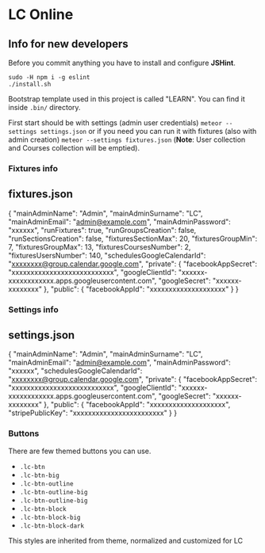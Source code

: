 # LC Online

## Info for new developers

Before you commit anything you have to install and configure **JSHint**.

    sudo -H npm i -g eslint
    ./install.sh

Bootstrap template used in this project is called "LEARN". You can find it inside `.bin/` directory.

First start should be with settings (admin user credentials) `meteor --settings settings.json` or if you need you can run it with fixtures (also with admin creation) `meteor --settings fixtures.json` (**Note**: User collection and Courses collection will be emptied).


### Fixtures info

fixtures.json
---------------
{
    "mainAdminName": "Admin",
    "mainAdminSurname": "LC",
    "mainAdminEmail": "admin@example.com",
    "mainAdminPassword": "xxxxxx",
    "runFixtures": true,
    "runGroupsCreation": false,
    "runSectionsCreation": false,
    "fixturesSectionMax": 20,
    "fixturesGroupMin": 7,
    "fixturesGroupMax": 13,
    "fixturesCoursesNumber": 2,
    "fixturesUsersNumber": 140,
    "schedulesGoogleCalendarId": "xxxxxxxx@group.calendar.google.com",
    "private": {
        "facebookAppSecret": "xxxxxxxxxxxxxxxxxxxxxxxxxxx",
        "googleClientId": "xxxxxx-xxxxxxxxxxxx.apps.googleusercontent.com",
        "googleSecret": "xxxxxx-xxxxxxxx"
    },
    "public": {
        "facebookAppId": "xxxxxxxxxxxxxxxxxxxx"
    }
}

### Settings info

settings.json
-------------
{
    "mainAdminName": "Admin",
    "mainAdminSurname": "LC",
    "mainAdminEmail": "admin@example.com",
    "mainAdminPassword": "xxxxxx",
    "schedulesGoogleCalendarId": "xxxxxxxx@group.calendar.google.com",
    "private": {
        "facebookAppSecret": "xxxxxxxxxxxxxxxxxxxxxxxxxxx",
        "googleClientId": "xxxxxx-xxxxxxxxxxxx.apps.googleusercontent.com",
        "googleSecret": "xxxxxx-xxxxxxxx"
    },
    "public": {
        "facebookAppId": "xxxxxxxxxxxxxxxxxxxx",
        "stripePublicKey": "xxxxxxxxxxxxxxxxxxxxxxxx"
    }
}


### Buttons

There are few themed buttons you can use.

* `.lc-btn`
* `.lc-btn-big`
* `.lc-btn-outline`
* `.lc-btn-outline-big`
* `.lc-btn-outline-big`
* `.lc-btn-block`
* `.lc-btn-block-big`
* `.lc-btn-block-dark`

This styles are inherited from theme, normalized and customized for LC

